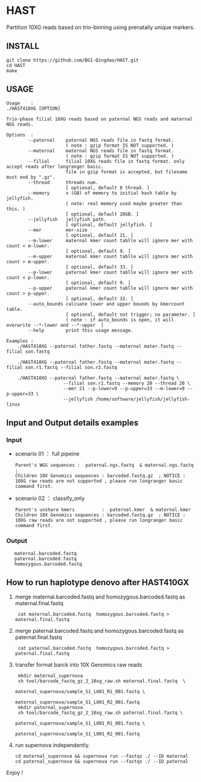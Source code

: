 # HAST
Partition 10XG reads based on trio-binning using prenatally unique markers.

## INSTALL

```
git clone https://github.com/BGI-Qingdao/HAST.git
cd HAST
make
```

## USAGE

```
Usage    :
./HAST410XG [OPTION]

Trio-phase filial 10XG reads based on paternal NGS reads and maternal NGS reads.

Options  :
        --paternal    paternal NGS reads file in fastq format.
                      ( note : gzip format IS NOT supported. )
        --maternal    maternal NGS reads file in fastq format.
                      ( note : gzip format IS NOT supported. )
        --filial      filial 10XG reads file in fastq format. only accept reads after longranger basic.
                      file in gzip format is accepted, but filename must end by ".gz".
        --thread      threads num.
                      [ optional, default 8 thread. ]
        --memory      x (GB) of memory to initial hash table by jellyfish.
                      ( note: real memory used maybe greater than this. )
                      [ optional, default 20GB. ]
        --jellyfish   jellyfish path.
                      [ optional, default jellyfish. ]
        --mer         mer-size
                      [ optional, default 21. ]
        --m-lower     maternal kmer count tablle will ignore mer with count < m-lower.
                      [ optional, default 9. ]
        --m-upper     maternal kmer count tablle will ignore mer with count > m-upper.
                      [ optional, default 33. ]
        --p-lower     paternal kmer count tablle will ignore mer with count < p-lower.
                      [ optional, default 9. ]
        --p-upper     paternal kmer count tablle will ignore mer with count > p-upper.
                      [ optional, default 33. ]
        --auto_bounds calcuate lower and upper bounds by kmercount table.
                      [ optional, default not trigger; no parameter. ]
                      ( note : if auto_bounds is open, it will overwrite --*-lower and --*-upper  ]
        --help        print this usage message.

Examples :
    ./HAST410XG --paternal father.fastq --maternal mater.fastq --filial son.fastq

    ./HAST410XG --paternal father.fastq --maternal mater.fastq --filial son.r1.fastq --filial son.r2.fastq

    ./HAST410XG --paternal father.fastq --maternal mater.fastq \
                     --filial son.r1.fastq --memory 20 --thread 20 \
                     --mer 21 --p-lower=9 --p-upper=33 --m-lower=9 --p-upper=33 \
                     --jellyfish /home/software/jellyfish/jellyfish-linux
```

## Input and Output details examples


        
### Input 

*  scenario 01 ： full pipeine

       Parent's WGS sequences :  paternal.ngs.fastq  & maternal.ngs.fastq ;
       Children 10X Genomics sequences : barcoded.fastq.gz  ; NOTICE : 10XG raw reads are not supported , please run longranger basic command first.
      
*  scenario 02 ： classify_only

       Parent's unshare kmers          :  paternal.kmer  & maternal.kmer
       Children 10X Genomics sequences : barcoded.fastq.gz  ; NOTICE : 10XG raw reads are not supported , please run longranger basic command first.

### Output
      
       maternal.barcoded.fastq
       paternal.barcoded.fastq
       homozygous.barcoded.fastq
      
## How to run haplotype denovo after HAST410GX

1. merge maternal.barcoded.fastq and homozygous.barcoded.fastq as maternal.final.fastq
      
        cat maternal.barcoded.fastq  homozygous.barcoded.fastq > maternal.final.fastq
     
2. merge paternal.barcoded.fastq and homozygous.barcoded.fastq as paternal.final.fastq 

        cat paternal.barcoded.fastq  homozygous.barcoded.fastq > paternal.final.fastq 
   
3. transfer format barck into 10X Genomics raw reads 
        
        mkdir maternal_supernova
        sh tool/barcode_fastq_gz_2_10xg_raw.sh maternal.final.fastq  \
                                               maternal_supernova/sample_S1_L001_R1_001.fastq \
                                               maternal_supernova/sample_S1_L001_R2_001.fastq 
        mkdir paternal_supernova
        sh tool/barcode_fastq_gz_2_10xg_raw.sh paternal.final.fastq \
                                               paternal_supernova/sample_S1_L001_R1_001.fastq \
                                               paternal_supernova/sample_S1_L001_R2_001.fastq 
4. run supernova independently.
       
       cd maternal_supernova && supernova run --fastqs ./ --ID maternal 
       cd paternal_supernova && supernova run --fastqs ./ --ID paternal 
       
Enjoy !
